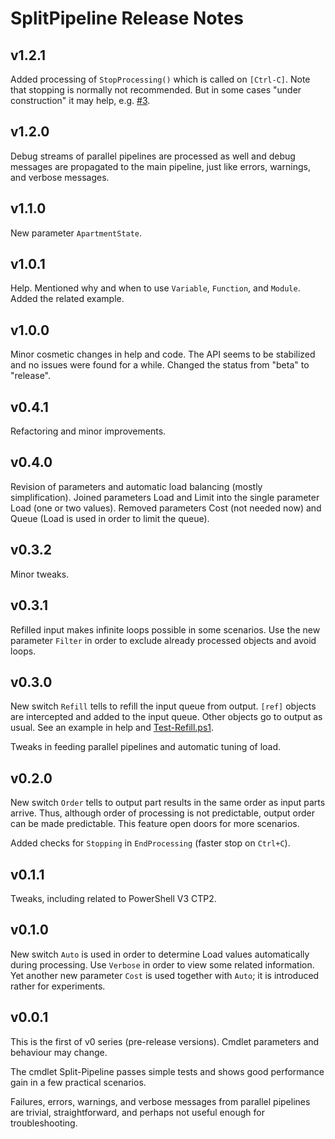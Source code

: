SplitPipeline Release Notes
===========================

## v1.2.1

Added processing of `StopProcessing()` which is called on `[Ctrl-C]`. Note that
stopping is normally not recommended. But in some cases "under construction" it
may help, e.g. [#3](https://github.com/nightroman/SplitPipeline/issues/3).

## v1.2.0

Debug streams of parallel pipelines are processed as well and debug messages
are propagated to the main pipeline, just like errors, warnings, and verbose
messages.

## v1.1.0

New parameter `ApartmentState`.

## v1.0.1

Help. Mentioned why and when to use `Variable`, `Function`, and `Module`. Added
the related example.

## v1.0.0

Minor cosmetic changes in help and code. The API seems to be stabilized and no
issues were found for a while. Changed the status from "beta" to "release".

## v0.4.1

Refactoring and minor improvements.

## v0.4.0

Revision of parameters and automatic load balancing (mostly simplification).
Joined parameters Load and Limit into the single parameter Load (one or two
values). Removed parameters Cost (not needed now) and Queue (Load is used in
order to limit the queue).

## v0.3.2

Minor tweaks.

## v0.3.1

Refilled input makes infinite loops possible in some scenarios. Use the new
parameter `Filter` in order to exclude already processed objects and avoid
loops.

## v0.3.0

New switch `Refill` tells to refill the input queue from output. `[ref]`
objects are intercepted and added to the input queue. Other objects go to
output as usual. See an example in help and
[Test-Refill.ps1](https://github.com/nightroman/SplitPipeline/blob/master/Tests/Test-Refill.ps1).

Tweaks in feeding parallel pipelines and automatic tuning of load.

## v0.2.0

New switch `Order` tells to output part results in the same order as input
parts arrive. Thus, although order of processing is not predictable, output
order can be made predictable. This feature open doors for more scenarios.

Added checks for `Stopping` in `EndProcessing` (faster stop on `Ctrl+C`).

## v0.1.1

Tweaks, including related to PowerShell V3 CTP2.

## v0.1.0

New switch `Auto` is used in order to determine Load values automatically during
processing. Use `Verbose` in order to view some related information. Yet another
new parameter `Cost` is used together with `Auto`; it is introduced rather for
experiments.

## v0.0.1

This is the first of v0 series (pre-release versions). Cmdlet parameters and
behaviour may change.

The cmdlet Split-Pipeline passes simple tests and shows good performance gain
in a few practical scenarios.

Failures, errors, warnings, and verbose messages from parallel pipelines are
trivial, straightforward, and perhaps not useful enough for troubleshooting.

